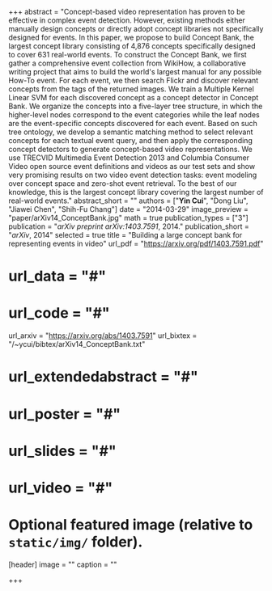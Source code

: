 +++
abstract = "Concept-based video representation has proven to be effective in complex event detection. However, existing methods either manually design concepts or directly adopt concept libraries not specifically designed for events. In this paper, we propose to build Concept Bank, the largest concept library consisting of 4,876 concepts specifically designed to cover 631 real-world events. To construct the Concept Bank, we first gather a comprehensive event collection from WikiHow, a collaborative writing project that aims to build the world's largest manual for any possible How-To event. For each event, we then search Flickr and discover relevant concepts from the tags of the returned images. We train a Multiple Kernel Linear SVM for each discovered concept as a concept detector in Concept Bank. We organize the concepts into a five-layer tree structure, in which the higher-level nodes correspond to the event categories while the leaf nodes are the event-specific concepts discovered for each event. Based on such tree ontology, we develop a semantic matching method to select relevant concepts for each textual event query, and then apply the corresponding concept detectors to generate concept-based video representations. We use TRECVID Multimedia Event Detection 2013 and Columbia Consumer Video open source event definitions and videos as our test sets and show very promising results on two video event detection tasks: event modeling over concept space and zero-shot event retrieval. To the best of our knowledge, this is the largest concept library covering the largest number of real-world events."
abstract_short = ""
authors = ["**Yin Cui**", "Dong Liu", "Jiawei Chen", "Shih-Fu Chang"]
date = "2014-03-29"
image_preview = "paper/arXiv14_ConceptBank.jpg"
math = true
publication_types = ["3"]
publication = "*arXiv preprint arXiv:1403.7591*, 2014."
publication_short = "*arXiv*, 2014"
selected = true
title = "Building a large concept bank for representing events in video"
url_pdf = "https://arxiv.org/pdf/1403.7591.pdf"
# url_data = "#"
# url_code = "#"
url_arxiv = "https://arxiv.org/abs/1403.7591"
url_bixtex = "/~ycui/bibtex/arXiv14_ConceptBank.txt"
# url_extendedabstract = "#"
# url_poster = "#"
# url_slides = "#"
# url_video = "#"

# Optional featured image (relative to `static/img/` folder).
[header]
image = ""
caption = ""

+++
